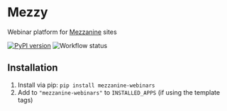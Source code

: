 # Mezzy

Webinar platform for [Mezzanine](http://mezzanine.jupo.org/) sites

[![PyPI version](https://badge.fury.io/py/mezzanine-webinars.svg)](https://badge.fury.io/py/mezzanine-webinars)
![Workflow status](https://github.com/unplugstudio/mezzanine-webinars/workflows/Test%20and%20release/badge.svg)

## Installation

1. Install via pip: `pip install mezzanine-webinars`
1. Add to `"mezzanine-webinars"` to `INSTALLED_APPS` (if using the template tags)
